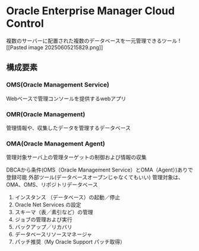 # Oracle Enterprise Manager Cloud Control
複数のサーバーに配置された複数のデータベースを一元管理できるツール
![[Pasted image 20250605215829.png]]
## 構成要素
### OMS(Oracle Management Service)
Webベースで管理コンソールを提供するwebアプリ
### OMR(Oracle Management)
管理情報や、収集したデータを管理するデータベース
### OMA(Oracle Management Agent)
管理対象サーバ上の管理ターゲットの制御および情報の収集


DBCAから条件(OMS（Oracle Management Service）とOMA（Agent）)ありで登録可能
外部ツール(データベースオープンじゃなくてもいい)
管理対象は、OMA、OMS、リポジトリデータベース

1. ﻿インスタンス （データベース）の起動／停止
2. ﻿﻿Oracle Net Services の設定
3. ﻿スキーマ（表／素引など）の管理
4. ﻿ジョブの管理および実行
5. ﻿バックアップ／リカバリ
6. ﻿データベースリソースマネージャ
7. ﻿パッチ推奨（My Oracle Support パッチ取得）